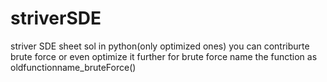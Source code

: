# striverSDE
striver SDE sheet sol in python(only optimized ones)
you can contriburte brute force or even optimize it further
for brute force name the function as oldfunctionname_bruteForce()
